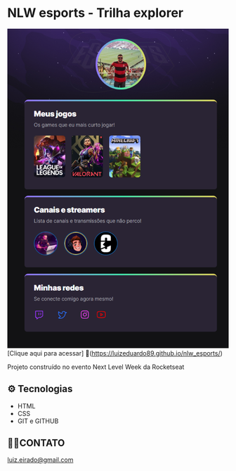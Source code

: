 # NLW esports - Trilha explorer
![preview](./.github/preview.png)
[Clique aqui para acessar] 
🔗(https://luizeduardo89.github.io/nlw_esports/)

Projeto construído no evento Next Level Week da Rocketseat
## ⚙ Tecnologias
- HTML
- CSS
- GIT e GITHUB

## 🧑‍💻CONTATO
luiz.eirado@gmail.com